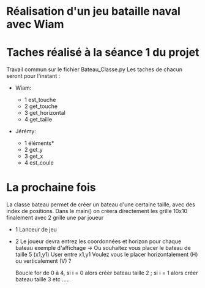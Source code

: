 # Réalisation d'un jeu bataille naval avec Wiam 

# Taches réalisé à la séance 1 du projet
Travail commun sur le fichier Bateau_Classe.py
Les taches de chacun seront pour l'instant : 

- Wiam:
    + 1 est_touche 
    + 2 get_touche 
    + 3 get_horizontal 
    + 4 get_taille 

- Jérémy:
    + 1 éléments*
    + 2 get_y 
    + 3 get_x 
    + 4 est_coule
 
# La prochaine fois

La classe bateau permet de créer un bateau d'une certaine taille, avec des index de positions.
Dans le main() on créera directement les grille 10x10 finalement avec 2 grille une par joueur

+ 1 Lanceur de jeu
+ 2 Le joueur devra entrez les coordonnées et horizon pour chaque bateau exemple d'affichage
      -> Ou souhaitez vous placer le bateau de taille 5 (x1,y1)
      User entre x1,y1
        Voulez vous le placer horizontalement (H) ou verticalement (V) ?

  Boucle for de 0 à 4, si i = 0 alors créer bateau taille 2 ; si i = 1 alors créer bateau taille 3 etc .....
  
